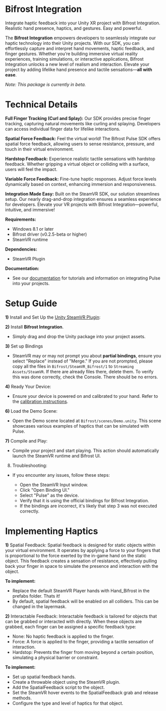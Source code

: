 # Bifrost Integration

Integrate haptic feedback into your Unity XR project with Bifrost Integration. Realistic hand presence, haptics, and gestures. Easy and powerful.

The **Bifrost Integration** empowers developers to seamlessly integrate our haptic technology into their Unity projects. With our SDK, you can effortlessly capture and interpret hand movements, haptic feedback, and finger gestures. Whether you’re building immersive virtual reality experiences, training simulations, or interactive applications, Bifrost Integration unlocks a new level of realism and interaction. Elevate your project by adding lifelike hand presence and tactile sensations—**all with ease**.

_Note: This package is currently in beta._

# Technical Details

**Full Finger Tracking (Curl and Splay):** Our SDK provides precise finger tracking, capturing natural movements like curling and splaying. Developers can access individual finger data for lifelike interactions.

**Spatial Force Feedback:** Feel the virtual world! The Bifrost Pulse SDK offers spatial force feedback, allowing users to sense resistance, pressure, and touch in their virtual environment.

**Hardstop Feedback:** Experience realistic tactile sensations with hardstop feedback. Whether gripping a virtual object or colliding with a surface, users will feel the impact.

**Variable Force Feedback:** Fine-tune haptic responses. Adjust force levels dynamically based on context, enhancing immersion and responsiveness.

**Integration Made Easy:** Built on the SteamVR SDK, our solution streamlines setup. Our nearly drag-and-drop integration ensures a seamless experience for developers. Elevate your VR projects with Bifrost Integration—powerful, intuitive, and immersive!

**Requirements:**
- Windows 8.1 or later
- Bifrost driver (v0.2.5-beta or higher)
- SteamVR runtime

**Dependencies:**
- SteamVR Plugin

**Documentation:**
- See our [documentation](https://www.bifrostvr.com/pulse/docs) for tutorials and information on integrating Pulse into your projects.

# Setup Guide

**1)** Install and Set Up the [Unity SteamVR Plugin](https://assetstore.unity.com/packages/tools/integration/steamvr-plugin-32647):

**2)** Install **Bifrost Integration**.
- Simply drag and drop the Unity package into your project assets.

**3)** Set up Bindings
- SteamVR may or may not prompt you about **partial bindings**, ensure you select "Replace" instead of "Merge."
If you are not prompted, please copy all the files in `Bifrost/SteamVR_Bifrost/1` to `Streaming Assets/SteamVR`. If there are already files there, delete them.
To verify this was done correctly, check the Console. There should be no errors.

**4)** Ready Your Device:
- Ensure your device is powered on and calibrated to your hand. Refer to the [calibration instructions](https://www.bifrostvr.com/pulse/driver).

**6)** Load the Demo Scene:
- Open the Demo scene located at `Bifrost/scenes/Demo.unity`. This scene showcases various examples of haptics that can be simulated with Pulse.

**7)** Compile and Play:
- Compile your project and start playing. This action should automatically launch the SteamVR runtime and Bifrost UI.

8) Troubleshooting:
- If you encounter any issues, follow these steps:

	- Open the SteamVR Input window.
	- Click "Open Binding UI."
	- Select "Pulse" as the device.
	- Verify that it is using the official bindings for Bifrost Integration.
	- If the bindings are incorrect, it's likely that step 3 was not executed correctly.


# Implementing Haptics

**1)** Spatial Feedback:
Spatial feedback is designed for static objects within your virtual environment. It operates by applying a force to your fingers that is proportional to the force exerted by the in-game hand on the static object. This feedback creates a sensation of resistance, effectively pulling back your finger in space to simulate the presence and interaction with the object.

**To implement:**

- Replace the default SteamVR Player hands with Hand_Bifrost in the prefabs folder. Thats it! 
- By default, spatial feedback will be enabled on all colliders. This can be changed in the layermask.

**2)** Interactable Feedback:
Interactable feedback is tailored for objects that can be grabbed or interacted with directly. When these objects are grabbed, each finger can be assigned a specific feedback type:

- None: No haptic feedback is applied to the finger.
- Force: A force is applied to the finger, providing a tactile sensation of interaction.
- Hardstop: Prevents the finger from moving beyond a certain position, simulating a physical barrier or constraint.

**To implement:**

- Set up spatial feedback hands. 
- Create a throwable object using the SteamVR plugin.
- Add the SpatialFeedback script to the object.
- Set the SteamVR hover events to the SpatialFeedback grab and release methods.
- Configure the type and level of haptics for that object.
